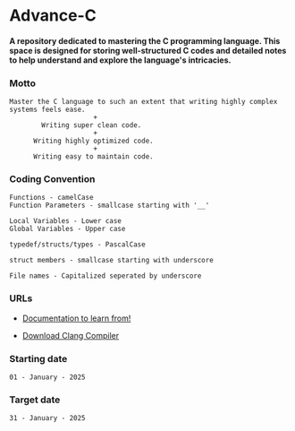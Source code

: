 # Advance-C

#### A repository dedicated to mastering the C programming language. This space is designed for storing well-structured C codes and detailed notes to help understand and explore the language's intricacies.


### Motto
```
Master the C language to such an extent that writing highly complex systems feels ease.
                     +
        Writing super clean code.
                     +
      Writing highly optimized code.
                     +
      Writing easy to maintain code.
````

### Coding Convention
```
Functions - camelCase
Function Parameters - smallcase starting with '__'

Local Variables - Lower case
Global Variables - Upper case

typedef/structs/types - PascalCase

struct members - smallcase starting with underscore

File names - Capitalized seperated by underscore
```

### URLs
- <a href="https://www.gnu.org/software/gnu-c-manual/gnu-c-manual.html"> Documentation to learn from! </a>

- <a href="https://llvm.org/builds/"> Download Clang Compiler </a>
 
### Starting date
```
01 - January - 2025
```

### Target date
```
31 - January - 2025
```
